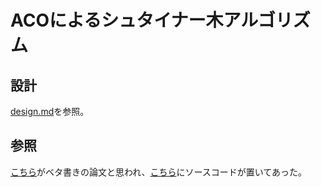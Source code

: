# ACOによるシュタイナー木アルゴリズム

## 設計

[design.md](docs/design.md)を参照。

## 参照

[こちら](https://iridia.ulb.ac.be/~mdorigo/HomePageDorigo/thesis/phd/SochaPhDThesis.pdf)がベタ書きの論文と思われ、[こちら](https://iridia.ulb.ac.be/supp/IridiaSupp2008-001/)にソースコードが置いてあった。